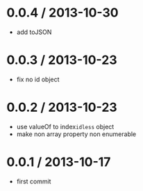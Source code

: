 
0.0.4 / 2013-10-30
==================

 * add toJSON

0.0.3 / 2013-10-23
==================

 * fix no id object

0.0.2 / 2013-10-23
==================

  * use valueOf to index`idless` object
  * make non array property non enumerable

0.0.1 / 2013-10-17
==================

  * first commit
